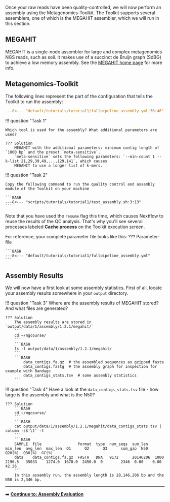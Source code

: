 Once your raw reads have been quality-controlled, we will now perform an assembly using the Metagenomics-Toolkit.
The Toolkit supports several assemblers, one of which is the MEGAHIT assembler, which we will run in this section.

## MEGAHIT 

MEGAHIT is a single-node assembler for large and complex metagenomics
NGS reads, such as soil. It makes use of a succinct de Bruijn graph
(SdBG) to achieve a low memory assembly. See the
[MEGAHIT home page](https://github.com/voutcn/megahit/) for more
info.


## Metagenomics-Toolkit  

The following lines represent the part of the configuration that tells the Toolkit to run the assembly:

```YAML linenums="1" title="Assembly Configuration File Snippet 1"
---8<--- "default/tutorials/tutorial1/fullpipeline_assembly.yml:36:46"
```
!!! question "Task 1"

    Which tool is used for the assembly? What additional parameters are used?

    ??? Solution 
        MEGAHIT with the additional parameters: minimum contig length of `1000 bp` and the preset `meta-sensitive`.
        `meta-sensitive` sets the following parameters: `--min-count 1 --k-list 21,29,39,49,...,129,141`, which causes 
        MEGAHIT to use a longer list of k-mers.
    

!!! question "Task 2"

    Copy the following command to run the quality control and assembly module of the Toolkit on your machine
    
    ```BASH
    ---8<--- "scripts/tutorials/tutorial1/test_assembly.sh:3:13"
    ```

Note that you have used the `resume` flag this time, which causes Nextflow to reuse the results of the QC analysis. 
That's why you'll see several processes labeled **Cache process** on the Toolkit execution screen.

For reference, your complete parameter file looks like this:
??? Parameter-file

    ```BASH
    ---8<--- "default/tutorials/tutorial1/fullpipeline_assembly.yml"
    ```    

## Assembly Results

We will now have a first look at some assembly statistics. First of all, locate your assembly results somewhere in your `output` directory.

!!! question "Task 3"
    Where are the assembly results of MEGAHIT stored? And what files are generated?
    
    ??? Solution 
        The assembly results are stored in `output/data/1/assembly/1.2.1/megahit/`
        ```
        cd ~/mgcourse/
        ```
        ```BASH
        ls -l output/data/1/assembly/1.2.1/megahit/
        ```
        ```BASH
            data_contigs.fa.gz  # the assembled sequences as gzipped fasta
            data_contigs.fastg  # the assembly graph for inspection for example with Bandage
            data_contigs_stats.tsv  # some assembly statistics
        ```
!!! question "Task 4"
    Have a look at the `data_contigs_stats.tsv` file - how large is the assembly and what is the N50?
    
    ??? Solution
        ```BASH
        cd ~/mgcourse/
        ```
        ```BASH
        cat output/data/1/assembly/1.2.1/megahit/data_contigs_stats.tsv | column -s$'\t' -t
        ```
        ```BASH
        SAMPLE  file                format  type  num_seqs  sum_len   min_len  avg_len  max_len  Q1      Q2      Q3      sum_gap  N50   Q20(%)  Q30(%)  GC(%)
        data    data_contigs.fa.gz  FASTA   DNA   9172      20146206  1000     2196.5   35033    1274.0  1670.0  2450.0  0        2346  0.00    0.00    42.26
        ```
        In this assembly run, the assembly length is 20,146,206 bp and the N50 is 2,346 bp. 
 
        
---

➡️ [**Continue to: Assembly Evaluation**](./assembly_evaluation.md) 
    
